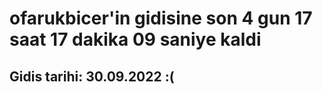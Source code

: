 # ofarukbicer'in gidisine son 4 gun 17 saat 17 dakika 09 saniye kaldi

## Gidis tarihi: 30.09.2022 :(